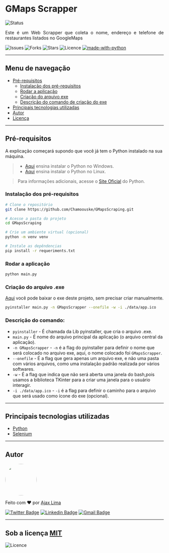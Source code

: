 # GMaps Scrapper

![Status](https://img.shields.io/badge/Status-Finalizado-%109955c1?style=for-the-badge)

<div style="text-align:justify;">
Este é um Web Scrapper que coleta o nome, endereço e telefone de restaurantes listados no GoogleMaps

</div>

![Issues](https://img.shields.io/github/issues/Chamoouske/GMapsScraping) ![Forks](https://img.shields.io/github/forks/Chamoouske/GMapsScraping) ![Stars](https://img.shields.io/github/stars/Chamoouske/GMapsScraping) ![Licence](https://img.shields.io/github/license/Chamoouske/GMapsScraping) [![made-with-python](https://img.shields.io/badge/Made%20with-Python-1f425f.svg)](https://www.python.org/)

---

## Menu de navegação

- [Pré-requisitos](#pré-requisitos)
  - [Instalação dos pré-requisitos](#instalação-dos-pré-requisitos)
  - [Rodar a aplicação](#rodar-a-aplicação)
  - [Criação do arquivo exe](#criação-do-arquivo-exe)
  - [Descrição do comando de criação do exe](#descrição-do-comando)
- [Principais tecnologias utilizadas](#principais-tecnologias-utilizadas)
- [Autor](#autor)
- [Licença](#sob-a-licença-mit)

---

## Pré-requisitos

A explicação começará supondo que você já tem o Python instalado na sua máquina.

> - [Aqui](https://python.org.br/instalacao-windows/) ensina instalar o Python no Windows.
> - [Aqui](https://python.org.br/instalacao-linux/) ensina instalar o Python no Linux.

> Para informações adicionais, acesse o [Site Oficial](https://www.python.org/) do Python.

### Instalação dos pré-requisitos

```bash
# Clone o repositório
git clone https://github.com/Chamoouske/GMapsScraping.git

# Acesse a pasta do projeto
cd GMapsScraping

# Crie um ambiente virtual (opcional)
python -m venv venv

# Instale as depêndencias
pip install -r requeriments.txt

```

### Rodar a aplicação

```bash
python main.py
```

### Criação do arquivo .exe

[Aqui](https://drive.google.com/drive/folders/1OQH8bnTqI_qp6aat5kBNqVbJdrsUd11n) você pode baixar o exe deste projeto, sem precisar criar manualmente.

```bash
pyinstaller main.py -n GMapsScrapper --onefile -w -i ./data/app.ico

```

### Descrição do comando:

- <code>pyinstaller</code> - É chamada da Lib pyinstaller, que cria o arquivo .exe.
- <code>main.py</code> - É nome do arquivo principal da aplicação (o arquivo central da aplicação).
- <code>-n GMapsScrapper</code> - <code>-n</code> é a flag do pyinstaller para definir o nome que será colocado no arquivo exe, aqui, o nome colocado foi <code>GMapsScrapper</code>.
- <code>--onefile</code> - É a flag que gera apenas um arquivo exe, e não uma pasta com vários arquivos, como uma instalação padrão realizada por vários softwares.
- <code>-w</code> - É a flag que indica que não será aberta uma janela do bash,pois usamos a biblioteca TKinter para a criar uma janela para o usuário interagir.
- <code>-i ./data/app.ico</code> - <code>-i</code> é a flag para definir o caminho para o arquivo que será usado como ícone do exe (opcional).

---

## Principais tecnologias utilizadas

- [Python](https://www.python.org/)
- [Selenium](https://selenium-python.readthedocs.io/index.html)

---

## Autor

<a href='https://github.com/Chamoouske' target="_blank">
<img src="https://github.com/Chamoouske.png" style="width:100px; border-radius:50%" />
</a>

Feito com ❤️ por [Ajax Lima](https://github.com/Chamoouske)

[![Twitter Badge](https://img.shields.io/badge/-@chamoouske-1ca0f1?style=flat-square&labelColor=1ca0f1&logo=twitter&logoColor=white&link=https://twitter.com/chamoouske)](https://twitter.com/chamoouske) [![Linkedin Badge](https://img.shields.io/badge/-Ajax%20Lima-blue?style=flat-square&logo=Linkedin&logoColor=white&link=https://www.linkedin.com/in/ajaxlima/)](https://www.linkedin.com/in/ajaxlima/) [![Gmail Badge](https://img.shields.io/badge/-ajaxlima94@gmail.com-c14438?style=flat-square&logo=Gmail&logoColor=white&link=mailto:ajaxlima94@gmail.com)](mailto:ajaxlima94@gmail.com)

---

## Sob a licença [MIT](https://github.com/Chamoouske/GMapsScraping/LICENCE)

![Licence](https://img.shields.io/github/license/Chamoouske/PrintersMaintenanceFlask)
